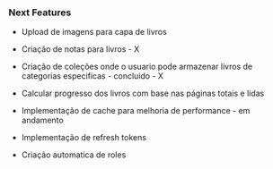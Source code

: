 ### Next Features

- Upload de imagens para capa de livros
- Criação de notas para livros - X
- Criação de coleções onde o usuario pode armazenar livros de categorias especificas - concluido - X
- Calcular progresso dos livros com base nas páginas totais e lidas

- Implementação de cache para melhoria de performance - em andamento
- Implementação de refresh tokens
- Criação automatica de roles
